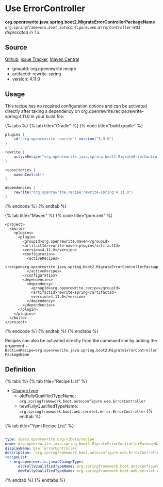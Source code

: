 # Use ErrorController

 **org.openrewrite.java.spring.boot2.MigrateErrorControllerPackageName** _`org.springframework.boot.autoconfigure.web.ErrorController` was deprecated in 1.x._

## Source

[Github](https://github.com/openrewrite/rewrite-spring), [Issue Tracker](https://github.com/openrewrite/rewrite-spring/issues), [Maven Central](https://search.maven.org/artifact/org.openrewrite.recipe/rewrite-spring/4.11.0/jar)

* groupId: org.openrewrite.recipe
* artifactId: rewrite-spring
* version: 4.11.0

## Usage

This recipe has no required configuration options and can be activated directly after taking a dependency on org.openrewrite.recipe:rewrite-spring:4.11.0 in your build file:

{% tabs %}
{% tab title="Gradle" %}
{% code title="build.gradle" %}
```groovy
plugins {
    id("org.openrewrite.rewrite") version("5.9.0")
}

rewrite {
    activeRecipe("org.openrewrite.java.spring.boot2.MigrateErrorControllerPackageName")
}

repositories {
    mavenCentral()
}

dependencies {
    rewrite("org.openrewrite.recipe:rewrite-spring:4.11.0")
}
```
{% endcode %}
{% endtab %}

{% tab title="Maven" %}
{% code title="pom.xml" %}
```markup
<project>
  <build>
    <plugins>
      <plugin>
        <groupId>org.openrewrite.maven</groupId>
        <artifactId>rewrite-maven-plugin</artifactId>
        <version>4.11.0</version>
        <configuration>
          <activeRecipes>
            <recipe>org.openrewrite.java.spring.boot2.MigrateErrorControllerPackageName</recipe>
          </activeRecipes>
        </configuration>
        <dependencies>
          <dependency>
            <groupId>org.openrewrite.recipe</groupId>
            <artifactId>rewrite-spring</artifactId>
            <version>4.11.0</version>
          </dependency>
        </dependencies>
      </plugin>
    </plugins>
  </build>
</project>
```
{% endcode %}
{% endtab %}
{% endtabs %}

Recipes can also be activated directly from the command line by adding the argument `-DactiveRecipe=org.openrewrite.java.spring.boot2.MigrateErrorControllerPackageName`

## Definition

{% tabs %}
{% tab title="Recipe List" %}
* [Change type](../../changetype.md)
  * oldFullyQualifiedTypeName: `org.springframework.boot.autoconfigure.web.ErrorController`
  * newFullyQualifiedTypeName: `org.springframework.boot.web.servlet.error.ErrorController`
{% endtab %}

{% tab title="Yaml Recipe List" %}
```yaml
---
type: specs.openrewrite.org/v1beta/recipe
name: org.openrewrite.java.spring.boot2.MigrateErrorControllerPackageName
displayName: Use `ErrorController`
description: `org.springframework.boot.autoconfigure.web.ErrorController` was deprecated in 1.x.
recipeList:
  - org.openrewrite.java.ChangeType:
      oldFullyQualifiedTypeName: org.springframework.boot.autoconfigure.web.ErrorController
      newFullyQualifiedTypeName: org.springframework.boot.web.servlet.error.ErrorController
```
{% endtab %}
{% endtabs %}

